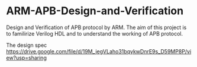 # ARM-APB-Design-and-Verification
Design and Verification of APB protocol by ARM. The aim of this project is to familirize Verilog HDL and to understand the working of APB protocol.

The design spec https://drive.google.com/file/d/19M_jegVLaho31bqykwDnrE9s_D59MP8P/view?usp=sharing

